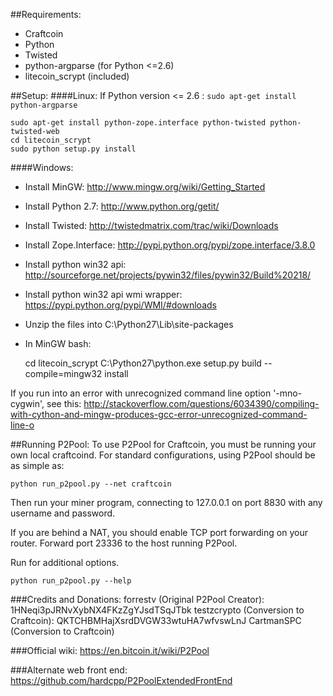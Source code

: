 ##Requirements:
* Craftcoin
* Python
* Twisted
* python-argparse (for Python <=2.6)
* litecoin_scrypt (included)


##Setup:
####Linux:
If Python version <= 2.6 : `sudo apt-get install python-argparse`

    sudo apt-get install python-zope.interface python-twisted python-twisted-web
    cd litecoin_scrypt
    sudo python setup.py install

####Windows:
* Install MinGW: http://www.mingw.org/wiki/Getting_Started
* Install Python 2.7: http://www.python.org/getit/
* Install Twisted: http://twistedmatrix.com/trac/wiki/Downloads
* Install Zope.Interface: http://pypi.python.org/pypi/zope.interface/3.8.0
* Install python win32 api: http://sourceforge.net/projects/pywin32/files/pywin32/Build%20218/
* Install python win32 api wmi wrapper: https://pypi.python.org/pypi/WMI/#downloads
* Unzip the files into C:\Python27\Lib\site-packages
* In MinGW bash:

    cd litecoin_scrypt
    C:\Python27\python.exe setup.py build --compile=mingw32 install

If you run into an error with unrecognized command line option '-mno-cygwin', see this:
http://stackoverflow.com/questions/6034390/compiling-with-cython-and-mingw-produces-gcc-error-unrecognized-command-line-o


##Running P2Pool:
To use P2Pool for Craftcoin, you must be running your own local craftcoind. For standard
configurations, using P2Pool should be as simple as:

    python run_p2pool.py --net craftcoin

Then run your miner program, connecting to 127.0.0.1 on port 8830 with any
username and password.

If you are behind a NAT, you should enable TCP port forwarding on your
router. Forward port 23336 to the host running P2Pool.

Run for additional options.

    python run_p2pool.py --help


###Credits and Donations:
forrestv (Original P2Pool Creator): 1HNeqi3pJRNvXybNX4FKzZgYJsdTSqJTbk
testzcrypto (Conversion to Craftcoin): QKTCHBMHajXsrdDVGW33wtuHA7wfvswLnJ
CartmanSPC (Conversion to Craftcoin)

###Official wiki:
https://en.bitcoin.it/wiki/P2Pool

###Alternate web front end:
https://github.com/hardcpp/P2PoolExtendedFrontEnd
